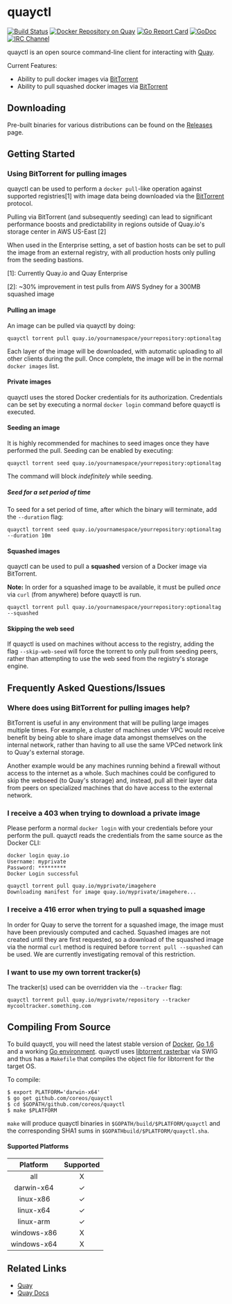 # quayctl

[![Build Status](https://api.travis-ci.org/coreos/quayctl.svg?branch=master "Build Status")](https://travis-ci.org/coreos/quayctl)
[![Docker Repository on Quay](https://quay.io/repository/coreos/quayctl/status "Docker Repository on Quay")](https://quay.io/repository/coreos/quayctl)
[![Go Report Card](https://goreportcard.com/badge/coreos/quayctl "Go Report Card")](https://goreportcard.com/report/coreos/quayctl)
[![GoDoc](https://godoc.org/github.com/coreos/quayctl?status.svg "GoDoc")](https://godoc.org/github.com/coreos/quayctl)
[![IRC Channel](https://img.shields.io/badge/freenode-%23quay-blue.svg "IRC Channel")](http://webchat.freenode.net/?channels=quay)

quayctl is an open source command-line client for interacting with [Quay].

Current Features:

- Ability to pull docker images via [BitTorrent]
- Ability to pull squashed docker images via [BitTorrent]

[Quay]: https://quay.io
[BitTorrent]: https://en.wikipedia.org/wiki/BitTorrent

## Downloading

Pre-built binaries for various distributions can be found on the [Releases] page.

[Releases]: https://github.com/coreos/quayctl/releases

## Getting Started

### Using BitTorrent for pulling images

quayctl can be used to perform a `docker pull`-like operation against supported registries[1] with image data being downloaded
via the [BitTorrent] protocol.

Pulling via BitTorrent (and subsequently seeding) can lead to significant performance boosts and predictability in
regions outside of Quay.io's storage center in AWS US-East [2]

When used in the Enterprise setting, a set of bastion hosts can be set to pull the image from an external registry, with
all production hosts only pulling from the seeding bastions.

[1]: Currently Quay.io and Quay Enterprise

[2]: ~30% improvement in test pulls from AWS Sydney for a 300MB squashed image

#### Pulling an image

An image can be pulled via quayctl by doing:

```
quayctl torrent pull quay.io/yournamespace/yourrepository:optionaltag
```

Each layer of the image will be downloaded, with automatic uploading to all other clients during the pull. Once complete, the image will be in the normal `docker images` list.

#### Private images

quayctl uses the stored Docker credentials for its authorization. Credentials can be set by executing a normal `docker login` command
before quayctl is executed.


#### Seeding an image

It is highly recommended for machines to seed images once they have performed the pull. Seeding can be enabled by executing:

```
quayctl torrent seed quay.io/yournamespace/yourrepository:optionaltag
```

The command will block *indefinitely* while seeding.

##### Seed for a set period of time

To seed for a set period of time, after which the binary will terminate, add the `--duration` flag:

```
quayctl torrent seed quay.io/yournamespace/yourrepository:optionaltag --duration 10m
```


#### Squashed images

quayctl can be used to pull a **squashed** version of a Docker image via BitTorrent.

**Note:** In order for a squashed image to be available, it must be pulled *once* via `curl` (from anywhere) before quayctl is run.

```
quayctl torrent pull quay.io/yournamespace/yourrepository:optionaltag --squashed
```


#### Skipping the web seed

If quayctl is used on machines without access to the registry, adding the flag `--skip-web-seed` will force the torrent
to only pull from seeding peers, rather than attempting to use the web seed from the registry's storage engine.


## Frequently Asked Questions/Issues

### Where does using BitTorrent for pulling images help?

BitTorrent is useful in any environment that will be pulling large images multiple times. For example, a cluster
of machines under VPC would receive benefit by being able to share image data amongst
themselves on the internal network, rather than having to all use the same VPCed network link to Quay's external storage.

Another example would be any machines running behind a firewall without access to the internet as a whole. Such machines could
be configured to skip the webseed (to Quay's storage) and, instead, pull all their layer data from peers on specialized machines that
do have access to the external network.

### I receive a 403 when trying to download a private image

Please perform a normal `docker login` with your credentials before your perform the pull. quayctl reads the credentials from
the same source as the Docker CLI:

```
docker login quay.io
Username: myprivate
Password: *********
Docker Login successful

quayctl torrent pull quay.io/myprivate/imagehere
Downloading manifest for image quay.io/myprivate/imagehere...
```

### I receive a 416 error when trying to pull a squashed image

In order for Quay to serve the torrent for a squashed image, the image must have been previously computed and cached. Squashed images are not created until
they are first requested, so a download of the squashed image via the normal `curl` method is required before `torrent pull --squashed`
can be used. We are currently investigating removal of this restriction.

### I want to use my own torrent tracker(s)

The tracker(s) used can be overridden via the `--tracker` flag:

```
quayctl torrent pull quay.io/myprivate/repository --tracker mycooltracker.something.com
```


## Compiling From Source

To build quayctl, you will need the latest stable version of [Docker], [Go 1.6] and a working [Go environment].
quayctl uses [libtorrent rasterbar] via SWIG and thus has a `Makefile` that compiles the object file for libtorrent for the target OS.

To compile:

```
$ export PLATFORM='darwin-x64'
$ go get github.com/coreos/quayctl
$ cd $GOPATH/github.com/coreos/quayctl
$ make $PLATFORM
```

`make` will produce quayctl binaries in `$GOPATH/build/$PLATFORM/quayctl` and the corresponding SHA1 sums in `$GOPATHbuild/$PLATFORM/quayctl.sha`.

[Docker]: https://github.com/docker/docker/releases
[Go 1.6]: https://github.com/golang/go/releases
[Go environment]: https://golang.org/doc/code.html
[libtorrent rasterbar]: http://www.libtorrent.org/

#### Supported Platforms

| Platform    | Supported |
|:-----------:|:---------:|
| all         |     X     |
| darwin-x64  |     ✓     |
| linux-x86   |     ✓     |
| linux-x64   |     ✓     |
| linux-arm   |     ✓     |
| windows-x86 |     X     |
| windows-x64 |     X     |

## Related Links

- [Quay](https://quay.io)
- [Quay Docs](https://docs.quay.io)

